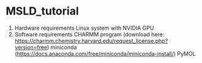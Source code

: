 # MSLD_tutorial
1. Hardware requirements
   Linux system with NVIDIA GPU
2. Software requirements
   CHARMM program (download here: https://charmm.chemistry.harvard.edu/request_license.php?version=free)
   miniconda (https://docs.anaconda.com/free/miniconda/miniconda-install/)
   PyMOL
   
